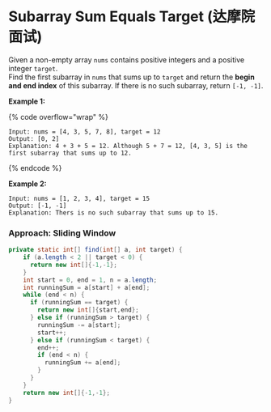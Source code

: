 # Subarray Sum Equals Target (达摩院面试)

Given a non-empty array `nums` contains positive integers and a positive integer `target`.\
Find the first subarray in `nums` that sums up to `target` and return the **begin and end index** of this subarray. If there is no such subarray, return `[-1, -1]`.

**Example 1:**

{% code overflow="wrap" %}
```
Input: nums = [4, 3, 5, 7, 8], target = 12
Output: [0, 2]
Explanation: 4 + 3 + 5 = 12. Although 5 + 7 = 12, [4, 3, 5] is the first subarray that sums up to 12.
```
{% endcode %}

**Example 2:**

```
Input: nums = [1, 2, 3, 4], target = 15
Output: [-1, -1]
Explanation: Thers is no such subarray that sums up to 15.
```

### Approach: Sliding Window

```java
private static int[] find(int[] a, int target) {
    if (a.length < 2 || target < 0) {
      return new int[]{-1,-1};
    }
    int start = 0, end = 1, n = a.length;
    int runningSum = a[start] + a[end];
    while (end < n) {
      if (runningSum == target) {
        return new int[]{start,end};
      } else if (runningSum > target) {
        runningSum -= a[start];
        start++;
      } else if (runningSum < target) {
        end++;
        if (end < n) {
          runningSum += a[end];
        }			
      }
    }
    return new int[]{-1,-1};
}
```

